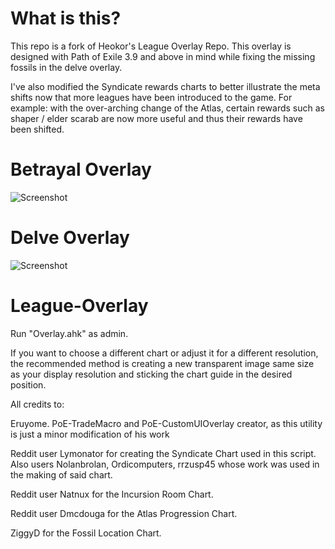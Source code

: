 # What is this?

This repo is a fork of Heokor's League Overlay Repo. This overlay is designed with Path of Exile 3.9 and above in mind while fixing the missing fossils in the delve overlay. 

I've also modified the Syndicate rewards charts to better illustrate the meta shifts now that more leagues have been introduced to the game. For example: with the over-arching change of the Atlas, certain rewards such as shaper / elder scarab are now more useful and thus their rewards have been shifted.

# Betrayal Overlay
![Screenshot](https://github.com/kestalkayden/League-Overlay/blob/master/sources/syndicate.png)

# Delve Overlay
![Screenshot](https://github.com/kestalkayden/League-Overlay/blob/master/sources/fossils.png)

# League-Overlay

Run "Overlay.ahk" as admin.

If you want to choose a different chart or adjust it for a different resolution, the recommended method is creating a new transparent image same size as your display resolution and sticking the chart guide in the desired position.

All credits to:

Eruyome. PoE-TradeMacro and PoE-CustomUIOverlay creator, as this utility is just a minor modification of his work

Reddit user Lymonator for creating the Syndicate Chart used in this script. Also users Nolanbrolan, Ordicomputers, rrzusp45 whose work was used in the making of said chart.

Reddit user Natnux for the Incursion Room Chart.

Reddit user Dmcdouga for the Atlas Progression Chart.

ZiggyD  for the Fossil Location Chart.


